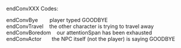 ---
---
endConvXXX Codes:  
  
endConvBye        player typed GOODBYE   
endConvTravel    the other character is trying to travel away  
endConvBoredom    our attentionSpan has been exhausted   
endConvActor       the NPC itself (not the player) is saying GOODBYE   
  
